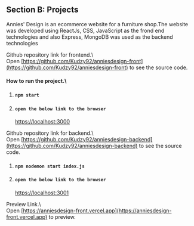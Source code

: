 ## Section B: Projects

Annies' Design is an ecommerce website for a furniture shop.The website was developed using ReactJs, CSS, JavaScript as the frond end technologies and also Express, MongoDB was used as the backend technologies

Github repository link for frontend.\  
Open [https://github.com/Kudzy92/anniesdesign-front](https://github.com/Kudzy92/anniesdesign-front) to see the source code.

#### How to run the project.\

1. #### `npm start`
2. #### `open the below link to the browser`
   [https://localhost:3000](https://localhost:3000)

Github repository link for backend.\  
Open [https://github.com/Kudzy92/anniesdesign-backend](https://github.com/Kudzy92/anniesdesign-backend) to see the source code.

1. #### `npm nodemon start index.js`
2. #### `open the below link to the browser`
   [https://localhost:3001](https://localhost:3001)

Preview Link.\  
Open [https://anniesdesign-front.vercel.app](https://anniesdesign-front.vercel.app) to preview.
